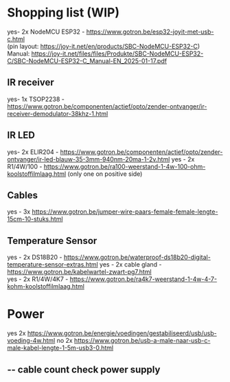 
# Shopping list (WIP)
yes- 2x NodeMCU ESP32 - https://www.gotron.be/esp32-joyit-met-usb-c.html  
(pin layout: https://joy-it.net/en/products/SBC-NodeMCU-ESP32-C)  
Manual: https://joy-it.net/files/files/Produkte/SBC-NodeMCU-ESP32-C/SBC-NodeMCU-ESP32-C_Manual-EN_2025-01-17.pdf  

## IR receiver
yes- 1x TSOP2238 - https://www.gotron.be/componenten/actief/opto/zender-ontvanger/ir-receiver-demodulator-38khz-1.html  

## IR LED
yes- 2x ELIR204 - https://www.gotron.be/componenten/actief/opto/zender-ontvanger/ir-led-blauw-35-3mm-940nm-20ma-1-2v.html
yes - 2x R1/4W/100 - https://www.gotron.be/ra100-weerstand-1-4w-100-ohm-koolstoffilmlaag.html 
(only one on positive side)  

## Cables
yes - 3x https://www.gotron.be/jumper-wire-paars-female-female-lengte-15cm-10-stuks.html


## Temperature Sensor
yes - 2x DS18B20 - https://www.gotron.be/waterproof-ds18b20-digital-temperature-sensor-extras.html
yes - 2x cable gland - https://www.gotron.be/kabelwartel-zwart-pg7.html  
yes - 2x R1/4W/4K7 - https://www.gotron.be/ra4k7-weerstand-1-4w-4-7-kohm-koolstoffilmlaag.html


# Power
yes 2x https://www.gotron.be/energie/voedingen/gestabiliseerd/usb/usb-voeding-4w.html
no 2x https://www.gotron.be/usb-a-male-naar-usb-c-male-kabel-lengte-1-5m-usb3-0.html

--
cable count check
power supply
--